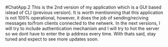 #ChatApp.2
This is the 2nd version of my application  which is a GUI based istead of CLI (previous version).
It is worth mentionning that this application is not 100% operational, however, it does the job of sending/reciving messages to/from clients connected to the netwerk.
In the next versions, I will try to include authentication mechanism and I will try to hot the server so we dont have to enter the ip address every time.
With thats said, stay tuned and expect to see more updates soon.
